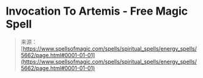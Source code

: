 <!--yml
category: 未分类
date: 2024-06-12 18:40:01
-->

# Invocation To Artemis - Free Magic Spell

> 来源：[https://www.spellsofmagic.com/spells/spiritual_spells/energy_spells/5662/page.html#0001-01-01](https://www.spellsofmagic.com/spells/spiritual_spells/energy_spells/5662/page.html#0001-01-01)